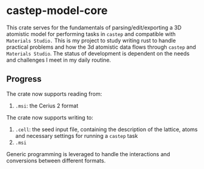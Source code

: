 # castep-model-core
This crate serves for the fundamentals of parsing/edit/exporting a 3D atomistic model for performing tasks in `castep` and compatible with `Materials Studio.`
This is my project to study writing rust to handle practical problems and how the 3d atomistic data flows through `castep` and `Materials Studio`. The status of development is dependent on the needs and challenges I meet in my daily routine.

## Progress
The crate now supports reading from:
1. `.msi`: the Cerius 2 format

The crate now supports writing to:
1. `.cell`: the seed input file, containing the description of the lattice, atoms and necessary settings for running a `castep` task
2. `.msi`

Generic programming is leveraged to handle the interactions and conversions between different formats.
